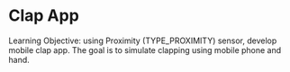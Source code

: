 # Clap App
Learning Objective: using Proximity (TYPE_PROXIMITY) sensor, develop mobile clap app. The goal is to simulate clapping using mobile phone and hand.

